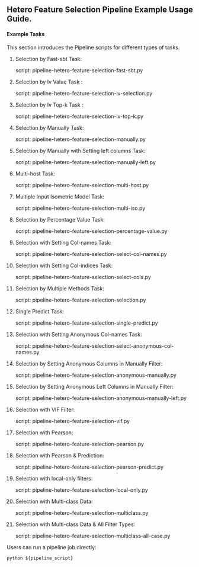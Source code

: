 ## Hetero Feature Selection Pipeline Example Usage Guide.

#### Example Tasks

This section introduces the Pipeline scripts for different types of tasks.

1. Selection by Fast-sbt Task:

    script: pipeline-hetero-feature-selection-fast-sbt.py

2. Selection by Iv Value Task :

    script: pipeline-hetero-feature-selection-iv-selection.py

3. Selection by Iv Top-k Task :

    script: pipeline-hetero-feature-selection-iv-top-k.py

4. Selection by Manually Task:

    script: pipeline-hetero-feature-selection-manually.py

5. Selection by Manually with Setting left columns Task:

    script: pipeline-hetero-feature-selection-manually-left.py

6. Multi-host Task:
    
    script: pipeline-hetero-feature-selection-multi-host.py

7. Multiple Input Isometric Model Task:
    
    script: pipeline-hetero-feature-selection-multi-iso.py

8. Selection by Percentage Value Task:
    
    script: pipeline-hetero-feature-selection-percentage-value.py

9. Selection with Setting Col-names Task:
    
    script: pipeline-hetero-feature-selection-select-col-names.py

10. Selection with Setting Col-indices Task:
    
    script: pipeline-hetero-feature-selection-select-cols.py

11. Selection by Multiple Methods Task:
    
    script: pipeline-hetero-feature-selection-selection.py

12. Single Predict Task:
    
    script: pipeline-hetero-feature-selection-single-predict.py

13. Selection with Setting Anonymous Col-names Task:
    
    script: pipeline-hetero-feature-selection-select-anonymous-col-names.py

14. Selection by Setting Anonymous Columns in Manually Filter:

    script: pipeline-hetero-feature-selection-anonymous-manually.py

15. Selection by Setting Anonymous Left Columns in Manually Filter:
    
    script: pipeline-hetero-feature-selection-anonymous-manually-left.py

16. Selection with VIF Filter:

    script: pipeline-hetero-feature-selection-vif.py

17. Selection with Pearson:

    script: pipeline-hetero-feature-selection-pearson.py

18. Selection with Pearson & Prediction:

    script: pipeline-hetero-feature-selection-pearson-predict.py

19. Selection with local-only filters:

    script: pipeline-hetero-feature-selection-local-only.py

20. Selection with Multi-class Data:

    script: pipeline-hetero-feature-selection-multiclass.py

21. Selection with Multi-class Data & All Filter Types:

    script: pipeline-hetero-feature-selection-multiclass-all-case.py

Users can run a pipeline job directly:

    python ${pipeline_script}
